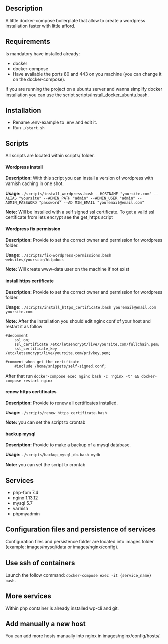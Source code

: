 ## Description
A little docker-compose boilerplate that allow to create a wordpress installation faster with little afford.

## Requirements
Is mandatory have installed already:
* docker
* docker-compose
* Have available the ports 80 and 443 on you machine (you can change it on the docker-compose).

If you are running the project on a ubuntu server and wanna simplify docker installation you can use the script scripts/install_docker_ubuntu.bash.

## Installation
* Rename .env-example to .env and edit it.
* Run `./start.sh`

## Scripts
All scripts are located within scripts/ folder.

#### Wordpress install
**Description:** With this script you can install a version of wordpress with varnish caching in one shot.

**Usage:** `./scripts/install_wordpress.bash --HOSTNAME "yoursite.com" --ALIAS "yoursite" --ADMIN_PATH "admin" --ADMIN_USER "admin" --ADMIN_PASSWORD "password" --AD
        MIN_EMAIL "youremail@email.com"`

**Note:** Will be installed with a self signed ssl certificate. To get a valid ssl certificate from lets encrypt see the get_https script
        
#### Wordpress fix permission        
**Description:** Provide to set the correct owner and permission for wordpress folder.

**Usage:** `./scripts/fix-wordpress-permissions.bash websites/yoursite/httpdocs`

**Note:** Will create www-data user on the machine if not exist

#### install https certificate       
**Description:** Provide to set the correct owner and permission for wordpress folder.

**Usage:** `./scripts/install_https_certificate.bash youremail@email.com yoursite.com`

**Note:** After the installation you should edit nginx conf of your host and restart it as follow
```nginx
#decomment
	ssl on;
	ssl_certificate /etc/letsencrypt/live/yoursite.com/fullchain.pem;
	ssl_certificate_key /etc/letsencrypt/live/yoursite.com/privkey.pem;

#comment when get the certificate
	#include /home/snippets/self-signed.conf;
```

After that run `docker-compose exec nginx bash -c 'nginx -t' && docker-compose restart nginx`
  
#### renew https certificates         
**Description:** Provide to renew all certificates installed.

**Usage:** `./scripts/renew_https_certificate.bash`

**Note:** you can set the script to crontab  

#### backup mysql         
**Description:** Provide to make a backup of a mysql database.

**Usage:** `./scripts/backup_mysql_db.bash mydb`

**Note:** you can set the script to crontab  

## Services
* php-fpm 7.4  
* nginx 1.13.12
* mysql 5.7 
* varnish
* phpmyadmin

## Configuration files and persistence of services
Configuration files and persistence folder are located into images folder (example: images/mysql/data or images/nginx/config).

## Use ssh of containers
Launch the follow command: `docker-compose exec -it {service_name} bash`.

## More services
Within php container is already installed wp-cli and git.

## Add manually a new host
You can add more hosts manually into nginx in images/nginx/config/hosts/.
